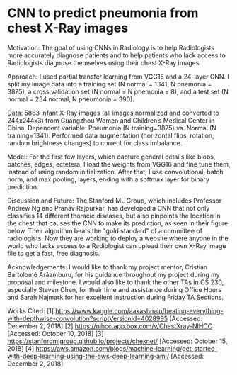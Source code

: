 # CNN to predict pneumonia from chest X-Ray images

Motivation: The goal of using CNNs in Radiology is to help Radiologists ​more accurately diagnose patients and to help patients who lack access to Radiologists diagnose themselves using their chest X-Ray images​

Approach: I used partial transfer learning from VGG16 and a 24-layer CNN. I split my image data into a training set (N normal = 1341, N pnemonia = 3875), a cross validation set (N normal = N pnemonia = 8), and a test set (N normal = 234 normal, N pneumonia = 390).

Data: 5863 infant X-Ray images (all images normalized and converted to 244x244x3) from Guangzhou Women and Children’s Medical Center in China. Dependent variable: Pneumonia (N training=3875) vs. Normal (N training=1341). Performed data augmentation (horizontal flips, rotation, random brightness changes) to correct for class imbalance.​

Model: For the first few layers, which capture general details like blobs, patches, edges, ectetera, I load the weights from VGG16 and fine tune them, instead of using random initialization. After that, I use convolutional, batch norm, and max pooling, layers, ending with a softmax layer for binary prediction.

Discussion and Future: The Stanford ML Group, which includes Professor Andrew Ng and Pranav Rajpurkar, has developed a CNN that not only classifies 14 different thoracic diseases, but also pinpoints the location in the chest that causes the CNN to make its prediction, as seen in their figure below. Their algorithm beats the "gold standard" of a committee of radiologists. Now they are working to deploy a website where anyone in the world who lacks access to a Radiologist can upload their own X-Ray image file to get a fast, free diagnosis.

Acknowledgements:
I would like to thank my project mentor, Cristian Bartolomé Aråamburu, for his guidance throughout my project during my proposal and milestone. I would also like to thank the other TAs in CS 230, especially Steven Chen, for their time and assistance during Office Hours and Sarah Najmark for her excellent instruction during Friday TA Sections.​

Works Cited:​
[1] https://www.kaggle.com/aakashnain/beating-everything-with-depthwise-convolution?scriptVersionId=4028995 [Accessed: December 2, 2018]​
[2] https://nihcc.app.box.com/v/ChestXray-NIHCC [Accessed: October 10, 2018]​
[3] https://stanfordmlgroup.github.io/projects/chexnet/ [Accessed: October 15, 2018]​
[4] https://aws.amazon.com/blogs/machine-learning/get-started-with-deep-learning-using-the-aws-deep-learning-ami/ [Accessed: December 2, 2018]​
